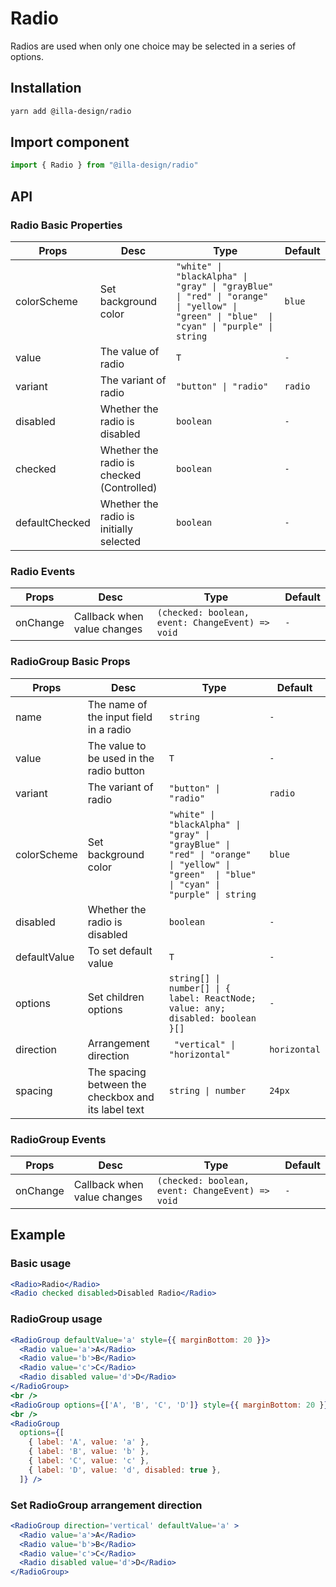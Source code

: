 # Radio

Radios are used when only one choice may be selected in a series of options.

## Installation

```bash
yarn add @illa-design/radio
```

## Import component

```jsx
import { Radio } from "@illa-design/radio"
```

## API

### Radio Basic Properties

| Props          | Desc                                      | Type                                                         | Default |
| -------------- | ----------------------------------------- | ------------------------------------------------------------ | ------- |
| colorScheme    | Set background color                      | `"white" \| "blackAlpha" \| "gray" \| "grayBlue" \| "red" \| "orange" \| "yellow" \| "green" \| "blue"  \| "cyan" \| "purple" \| string `| `blue`  |
| value          | The value of radio                        | `T `                                                           | `-   `    |
| variant          | The variant of radio                        | `"button" \| "radio" `                                   | `radio   `    |
| disabled       | Whether the radio is disabled             | `boolean  `                                                    | `-   `    |
| checked        | Whether the radio is checked (Controlled) | `boolean `                                                     |` -  `     |
| defaultChecked | Whether the radio is initially selected   | `boolean `                                                     | `- `      |

### Radio Events

| Props    | Desc                        | Type                                           | Default |
| -------- | --------------------------- | ---------------------------------------------- | ------- |
| onChange | Callback when value changes | `(checked: boolean, event: ChangeEvent) => void` |` -  `     |

### RadioGroup Basic Props

| Props        | Desc                                                | Type                                                         | Default      |
| ------------ | --------------------------------------------------- | ------------------------------------------------------------ | ------------ |
| name         | The name of the input field in a radio              | `string   `                                                    | `-   `         |
| value        | The value to be used in the radio button            | `T `                                                           | `-   `         |
| variant          | The variant of radio                        | `"button" \| "radio" `                                   | `radio   `    |
| colorScheme  | Set background color                                |` "white" \| "blackAlpha" \| "gray" \| "grayBlue" \| "red" \| "orange" \| "yellow" \| "green"  \| "blue" \| "cyan" \| "purple" \| string `| `blue`       |
| disabled     | Whether the radio is disabled                       | `boolean `                                                     |` - `           |
| defaultValue | To set default value                                | `T  `                                                          |` -   `         |
| options      | Set children options                                | `string[] \| number[] \| { label: ReactNode; value: any; disabled: boolean }[] `| `- `           |
| direction    | Arrangement direction                               |` "vertical" \| "horizontal"`                                   | `horizontal` |
| spacing      | The spacing between the checkbox and its label text | `string \| number  `                                           | `24px`       |

### RadioGroup Events

| Props    | Desc                        | Type                                           | Default |
| -------- | --------------------------- | ---------------------------------------------- | ------- |
| onChange | Callback when value changes | `(checked: boolean, event: ChangeEvent) => void` |`-`       |



## Example

### Basic usage

```jsx
<Radio>Radio</Radio>
<Radio checked disabled>Disabled Radio</Radio>
```

### RadioGroup usage

```jsx
<RadioGroup defaultValue='a' style={{ marginBottom: 20 }}>
  <Radio value='a'>A</Radio>
  <Radio value='b'>B</Radio>
  <Radio value='c'>C</Radio>
  <Radio disabled value='d'>D</Radio>
</RadioGroup>
<br />
<RadioGroup options={['A', 'B', 'C', 'D']} style={{ marginBottom: 20 }} />
<br />
<RadioGroup
  options={[
    { label: 'A', value: 'a' },
    { label: 'B', value: 'b' },
    { label: 'C', value: 'c' },
    { label: 'D', value: 'd', disabled: true },
  ]} />
```

### Set RadioGroup arrangement direction

```jsx
<RadioGroup direction='vertical' defaultValue='a' >
  <Radio value='a'>A</Radio>
  <Radio value='b'>B</Radio>
  <Radio value='c'>C</Radio>
  <Radio disabled value='d'>D</Radio>
</RadioGroup>
```
